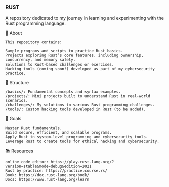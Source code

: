 ### RUST

A repository dedicated to my journey in learning and experimenting with the Rust programming language.

🌟 About

    This repository contains:

    Sample programs and scripts to practice Rust basics.
    Projects exploring Rust’s core features, including ownership, concurrency, and memory safety.
    Solutions to Rust-based challenges or exercises.
    Hacking tools (coming soon!) developed as part of my cybersecurity practice.

📂 Structure

    /basics/: Fundamental concepts and syntax examples.
    /projects/: Mini projects built to understand Rust in real-world scenarios.
    /challenges/: My solutions to various Rust programming challenges.
    /tools/: Custom hacking tools developed in Rust (to be added).

🚀 Goals

    Master Rust fundamentals.
    Build secure, efficient, and scalable programs.
    Apply Rust in system-level programming and cybersecurity tools.
    Leverage Rust to create tools for ethical hacking and cybersecurity.

📚 Resources

    online code editor: https://play.rust-lang.org/?version=stable&mode=debug&edition=2021
    Rust by practice: https://practice.course.rs/
    Book: https://doc.rust-lang.org/book/
    Docs: https://www.rust-lang.org/learn
